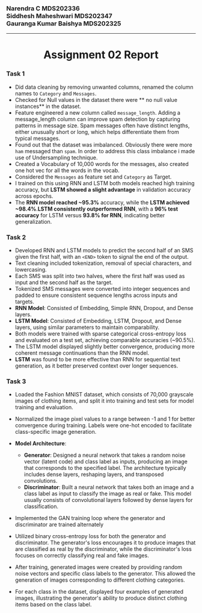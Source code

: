 ### Narendra C MDS202336 <br> Siddhesh Maheshwari MDS202347 <br> Gauranga Kumar Baishya MDS202325

---

<h1 align = 'center'> Assignment 02 Report </h1>

### Task 1

* Did data cleaning by removing unwanted columns, renamed the column names to `Category` and `Messages`.
* Checked for Null values in the dataset there were ** no null value instances** in the dataset.
* Feature engineered a new column called `message_length`. Adding a message_length column can improve spam detection by capturing patterns in message size. Spam messages often have distinct lengths, either unusually short or long, which helps differentiate them from typical messages.
* Found out that the dataset was imbalanced. Obviously there were more `ham` messaged than `spam`. In order to address this class imbalance i made use of Undersampling technique.
* Created a Vocabulary of 10,000 words for the messages, also created one hot vec for all the words in the vocab.
* Considered the `Messages` as feature set and `Category` as Target.
* I trained on this using RNN and LSTM both models reached high training accuracy, but **LSTM showed a slight advantage** in validation accuracy across epochs.
* The **RNN model reached ~95.3%** accuracy, while the **LSTM achieved ~98.4%**.**LSTM consistently outperformed RNN**, with a **96% test accuracy** for LSTM versus **93.8% for RNN**, indicating better generalization.

### Task 2

* Developed RNN and LSTM models to predict the second half of an SMS given the first half, with an `<END>` token to signal the end of the output.
* Text cleaning included tokenization, removal of special characters, and lowercasing.
* Each SMS was split into two halves, where the first half was used as input and the second half as the target.
* Tokenized SMS messages were converted into integer sequences and padded to ensure consistent sequence lengths across inputs and targets.
* **RNN Model**: Consisted of Embedding, Simple RNN, Dropout, and Dense layers.
* **LSTM Model**: Consisted of Embedding, LSTM, Dropout, and Dense layers, using similar parameters to maintain comparability.
* Both models were trained with sparse categorical cross-entropy loss and evaluated on a test set, achieving comparable accuracies (~90.5%).
* The LSTM model displayed slightly better convergence, producing more coherent message continuations than the RNN model.
* **LSTM** was found to be more effective than RNN for sequential text generation, as it better preserved context over longer sequences.


### Task 3
* Loaded the Fashion MNIST dataset, which consists of 70,000 grayscale images of clothing items, and split it into training and test sets for model training and evaluation.
* Normalized the image pixel values to a range between -1 and 1 for better convergence during training. Labels were one-hot encoded to facilitate class-specific image generation.

* **Model Architecture**:

   -  **Generator**: Designed a neural network that takes a random noise vector (latent code) and class label as inputs, producing an image that corresponds to the specified label. The architecture typically includes dense layers, reshaping layers, and transposed convolutions.
    - **Discriminator**: Built a neural network that takes both an image and a class label as input to classify the image as real or fake. This model usually consists of convolutional layers followed by dense layers for classification.

* Implemented the GAN training loop where the generator and discriminator are trained alternately

*  Utilized binary cross-entropy loss for both the generator and discriminator. The generator's loss encourages it to produce images that are classified as real by the discriminator, while the discriminator's loss focuses on correctly classifying real and fake images.

*  After training, generated images were created by providing random noise vectors and specific class labels to the generator. This allowed the generation of images corresponding to different clothing categories.

* For each class in the dataset, displayed four examples of generated images, illustrating the generator's ability to produce distinct clothing items based on the class label.